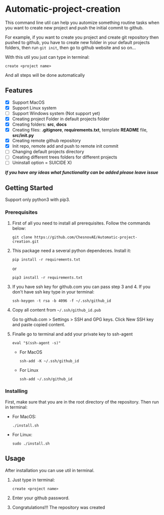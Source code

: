 # Automatic-project-creation

This command line util can help you automize something routine tasks when you want to create new project and push the initial commit to github.  

For example, if you want to create you project and create git repository then pushed to github, you have to create new folder in your default projects folders, then run ```git init```, then go to github website and so on...

With this util you just can type in terminal:

```
create <project name>
```

And all steps will be done automatically

## Features

- [x] Support MacOS
- [x] Support Linux system
- [ ] Support Windows system (Not support yet)
- [x] Creating project Folder in default projects folder
- [x] Creating folders: **src**, **docs**
- [x] Creating files: **.gitignore**, **requirements.txt**, template **README** file, **src/__init__.py**
- [x] Creating remote github repository
- [x] Init repo, remote add and push to remote init commit
- [ ] Changing default projects directory
- [ ] Creating different trees folders for different projects
- [ ] Uninstall option = SUICIDE X)

***If you have any ideas what functionality can be added please leave issue***

## Getting Started

Support only python3 with pip3.

### Prerequisites

1. First of all you need to install all prerequisites. Follow the commands below:

    ```
    git clone https://github.com/ChesnovAE/Automatic-project-creation.git
    ```

2. This package need a several python dependeces. Install it:

    ```
    pip install -r requirements.txt
    ```

    or

    ```
    pip3 install -r requirements.txt
    ```

3. If you have ssh key for github.com you can pass step 3 and 4. If you don't have ssh key type in your terminal:

    ```
    ssh-keygen -t rsa -b 4096 -f ~/.ssh/github_id
    ```

4. Copy all content from ```~/.ssh/github_id.pub```

   Go to github.com > Settings > SSH and GPG keys. Click New SSH key and paste copied content.

5. Finalle go to terminal and add your private key to ssh-agent

    ```
    eval "$(ssh-agent -s)"
    ```
    - For MacOS
        ```
        ssh-add -K ~/.ssh/github_id
        ```
    - For Linux
        ```
        ssh-add ~/.ssh/github_id
        ```

### Installing

First, make sure that you are in the root directory of the repository. Then run in terminal:

- For MacOS:

  ```
  ./install.sh
  ```

- For Linux:

  ```
  sudo ./install.sh
  ```

## Usage

After installation you can use util in terminal.

1. Just type in terminal:

    ```
    create <project name>
    ```

2. Enter your github password.
3. Congratulations!!! The repository was created
